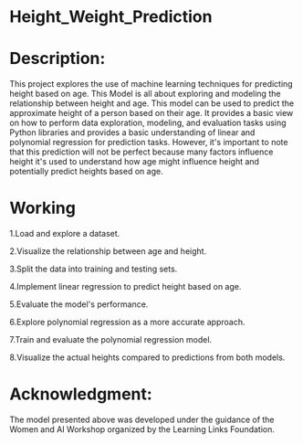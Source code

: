 # Height_Weight_Prediction
# Description: 
 This project explores the use of machine learning techniques for predicting height based on age. This Model is all about exploring and modeling the relationship between 
 height and age. This model can be used to predict the approximate height of a person based on their age. It provides a basic view on how to perform data exploration, 
 modeling, and evaluation tasks using Python libraries and provides a basic understanding of linear and polynomial regression for prediction tasks. However, it's important to 
 note that this prediction will not be perfect because many factors influence height it's used to understand how age might influence height and potentially predict heights 
 based on age.

# Working
1.Load and explore a dataset.

2.Visualize the relationship between age and height.
 
3.Split the data into training and testing sets.

4.Implement linear regression to predict height based on age.

5.Evaluate the model's performance.

6.Explore polynomial regression as a more accurate approach.

7.Train and evaluate the polynomial regression model.

8.Visualize the actual heights compared to predictions from both models.

# Acknowledgment:
  The model presented above was developed under the guidance of the Women and AI Workshop organized by the Learning Links Foundation.
